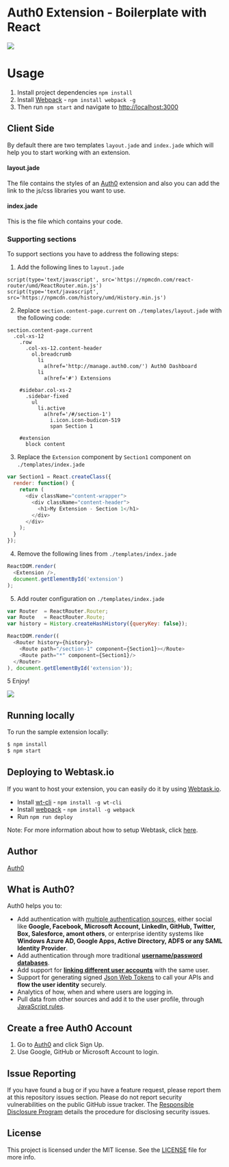 
# Auth0 Extension - Boilerplate with React

![](http://auth0.github.io/auth0-extension-boilerplate-with-react/assets/boilerplate.png)

# Usage

1. Install project dependencies `npm install`
2. Install [Webpack](https://github.com/webpack/webpack) - `npm install webpack -g`
3. Then run `npm start` and navigate to [http://localhost:3000](http://localhost:3000)

## Client Side

By default there are two templates `layout.jade` and `index.jade` which will help you to start working with an extension.

#### layout.jade

The file contains the styles of an [Auth0](https://auth0.com/) extension and also you can add the link to the js/css libraries you want to use.

#### index.jade

This is the file which contains your code.

### Supporting sections

To support sections you have to address the following steps:

1. Add the following lines to `layout.jade`
```jade
script(type='text/javascript', src='https://npmcdn.com/react-router/umd/ReactRouter.min.js')
script(type='text/javascript', src='https://npmcdn.com/history/umd/History.min.js')
```
2. Replace `section.content-page.current` on `./templates/layout.jade` with the following code:
```jade
section.content-page.current
  .col-xs-12
    .row
      .col-xs-12.content-header
        ol.breadcrumb
          li
            a(href='http://manage.auth0.com/') Auth0 Dashboard
          li
            a(href='#') Extensions

    #sidebar.col-xs-2
      .sidebar-fixed
        ul
          li.active
            a(href='/#/section-1')
              i.icon.icon-budicon-519
              span Section 1

    #extension
      block content     
```
3. Replace the `Extension` component by `Section1` component on `./templates/index.jade`
```js
var Section1 = React.createClass({
  render: function() {
    return (
      <div className="content-wrapper">
        <div className="content-header">
          <h1>My Extension - Section 1</h1>
        </div>
      </div>
    );
  }
});
```
4. Remove the following lines from `./templates/index.jade`

```js
ReactDOM.render(
  <Extension />,
  document.getElementById('extension')
);
```

5. Add router configuration on `./templates/index.jade`

```js
var Router  = ReactRouter.Router;
var Route   = ReactRouter.Route;
var history = History.createHashHistory({queryKey: false});

ReactDOM.render((
  <Router history={history}>
    <Route path="/section-1" component={Section1}></Route>
    <Route path="*" component={Section1}/>
  </Router>
), document.getElementById('extension'));
```

5 Enjoy!

![](http://auth0.github.io/auth0-extension-boilerplate-with-react/assets/new-section.png)

## Running locally

To run the sample extension locally:

```bash
$ npm install
$ npm start
```

## Deploying to Webtask.io

If you want to host your extension, you can easily  do it by using [Webtask.io](https://webtask.io).

* Install [wt-cli](https://github.com/auth0/wt-cli) - `npm install -g wt-cli`
* Install [webpack](https://webpack.github.io/docs/) - `npm install -g webpack`
* Run `npm run deploy`

Note: For more information about how to setup Webtask, click [here](https://webtask.io/docs/101).


## Author

[Auth0](auth0.com)

## What is Auth0?

Auth0 helps you to:

* Add authentication with [multiple authentication sources](https://docs.auth0.com/identityproviders), either social like **Google, Facebook, Microsoft Account, LinkedIn, GitHub, Twitter, Box, Salesforce, amont others**, or enterprise identity systems like **Windows Azure AD, Google Apps, Active Directory, ADFS or any SAML Identity Provider**.
* Add authentication through more traditional **[username/password databases](https://docs.auth0.com/mysql-connection-tutorial)**.
* Add support for **[linking different user accounts](https://docs.auth0.com/link-accounts)** with the same user.
* Support for generating signed [Json Web Tokens](https://docs.auth0.com/jwt) to call your APIs and **flow the user identity** securely.
* Analytics of how, when and where users are logging in.
* Pull data from other sources and add it to the user profile, through [JavaScript rules](https://docs.auth0.com/rules).

## Create a free Auth0 Account

1. Go to [Auth0](https://auth0.com/signup) and click Sign Up.
2. Use Google, GitHub or Microsoft Account to login.

## Issue Reporting

If you have found a bug or if you have a feature request, please report them at this repository issues section. Please do not report security vulnerabilities on the public GitHub issue tracker. The [Responsible Disclosure Program](https://auth0.com/whitehat) details the procedure for disclosing security issues.

## License

This project is licensed under the MIT license. See the [LICENSE](LICENSE) file for more info.
